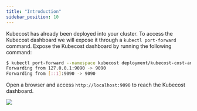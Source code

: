 ```yaml
---
title: "Introduction"
sidebar_position: 10
---
```


Kubecost has already been deployed into your cluster. To access the Kubecost dashboard we will expose it through a `kubectl port-forward` command. Expose the Kubecost dashboard by running the following command:

```bash test=false
$ kubectl port-forward --namespace kubecost deployment/kubecost-cost-analyzer 9090
Forwarding from 127.0.0.1:9090 -> 9090
Forwarding from [::1]:9090 -> 9090
```

Open a browser and access `http://localhost:9090` to reach the Kubecost dashboard.

<browser url='http://localhost:9090/overview'>
<img src={require('./assets/overview.png').default}/>
</browser>
